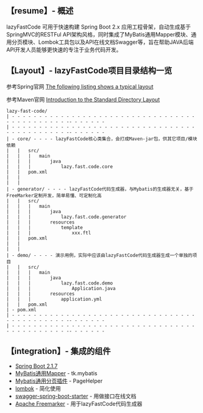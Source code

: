 ## 【resume】- 概述
lazyFastCode 可用于快速构建 Spring Boot 2.x 应用工程骨架，自动生成基于SpringMVC的RESTFul API架构风格，同时集成了MyBatis通用Mapper模块、通用分页模块、Lombok工具包以及API在线文档Swagger等，旨在帮助JAVA后端API开发人员能够更快速的专注于业务代码开发。

## 【Layout】- lazyFastCode项目目录结构一览
参考Spring官网
[The following listing shows a typical layout](https://docs.spring.io/spring-boot/docs/2.1.7.RELEASE/reference/html/using-boot-structuring-your-code.html#using-boot-locating-the-main-class)

参考Maven官网
[Introduction to the Standard Directory Layout](http://maven.apache.org/guides/introduction/introduction-to-the-standard-directory-layout.html)

    lazy-fast-code/
    | - - - - - - - - - - - - - - - - - - - - - - - - - - - - - - - - - - - - - - - - - - - - - -- - - - - - -
    | - - - - - - - - - - - - - - - - - - - - - - - - - - - - - - - - - - - - - - - - - - - - - -- - - - - - -
    | - core/ - - - - lazyFastCode核心类集合，会打成Maven-jar包，供其它项目/模块依赖
    |   |   src/
    |   |   |   main
    |   |   |       java
    |   |   |           lazy.fast.code.core
    |   |   pom.xml
    |   |
    |   |
    | - generator/ - - - - lazyFastCode代码生成器，与Mybatis的生成器无关，基于FreeMarker定制开发，简单易懂、可定制化高
    |   |   src/
    |   |   |   main
    |   |   |       java
    |   |   |           lazy.fast.code.generator
    |   |   |       resources
    |   |   |           template
    |   |   |               xxx.ftl
    |   |   pom.xml
    |   |
    |   |
    | - demo/ - - - - 演示用例，实际中应该由lazyFastCode代码生成器生成一个单独的项目
    |   |   src/
    |   |   |   main
    |   |   |       java
    |   |   |           lazy.fast.code.demo
    |   |   |               Application.java
    |   |   |       resources
    |   |   |           application.yml
    |   |   pom.xml
    | - pom.xml
    | - - - - - - - - - - - - - - - - - - - - - - - - - - - - - - - - - - - - - - - - - - - - - -- - - - - - -
    | - - - - - - - - - - - - - - - - - - - - - - - - - - - - - - - - - - - - - - - - - - - - - -- - - - - - -

## 【integration】- 集成的组件
- [Spring Boot 2.1.7](https://docs.spring.io/spring-boot/docs/2.1.7.RELEASE/reference/html/)
- [MyBatis通用Mapper](https://github.com/abel533/Mapper) - tk.mybatis
- [Mybatis通用分页插件](https://github.com/pagehelper/Mybatis-PageHelper) - PageHelper
- [lombok](https://projectlombok.org/) - 简化使用
- [swagger-spring-boot-starter](https://github.com/SpringForAll/spring-boot-starter-swagger) - 用做接口在线文档
- [Apache Freemarker](https://github.com/apache/freemarker) - 用于lazyFastCode代码生成器


